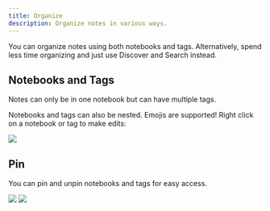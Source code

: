 ```yaml
---
title: Organize
description: Organize notes in various ways.
---
```


You can organize notes using both notebooks and tags. Alternatively, spend less time organizing and just use Discover and Search instead.  

## Notebooks and Tags

Notes can only be in one notebook but can have multiple tags. 

Notebooks and tags can also be nested. Emojis are supported! Right click on a notebook or tag to make edits:

![](/images/notebooks-edit.png)

## Pin

You can pin and unpin notebooks and tags for easy access.

![](/images/pin.png)
![](/images/pin-unpin.png)

